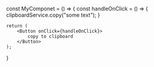 const MyComponet = () => {
	const handleOnClick = () => {
		clipboardService.copy("some text");
	}

    return (
    	<Button onClick={handleOnClick}>
    		copy to clipboard
    	</Button>
    );

}
